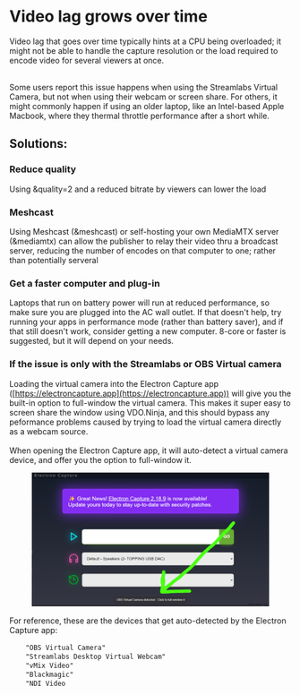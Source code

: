# Video lag grows over time

Video lag that goes over time typically hints at a CPU being overloaded; it might not be able to handle the capture resolution or the load required to encode video for several viewers at once.

\
Some users report this issue happens when using the Streamlabs Virtual Camera, but not when using their webcam or screen share. For others, it might commonly happen if using an older laptop, like an Intel-based Apple Macbook, where they thermal throttle performance after a short while.

## Solutions:

### Reduce quality

Using \&quality=2 and a reduced bitrate by viewers can lower the load

### Meshcast

Using Meshcast (\&meshcast) or self-hosting your own MediaMTX server (\&mediamtx) can allow the publisher to relay their video thru a broadcast server, reducing the number of encodes on that computer to one; rather than potentially serveral

### Get a faster computer and plug-in

Laptops that run on battery power will run at reduced performance, so make sure you are plugged into the AC wall outlet. If that doesn't help, try running your apps in performance mode (rather than battery saver), and if that still doesn't work, consider getting a new computer.  8-core or faster is suggested, but it will depend on your needs.

### If the issue is only with the Streamlabs or OBS Virtual camera

Loading the virtual camera into the Electron Capture app ([https://electroncapture.app](https://electroncapture.app)) will give you the built-in option to full-window the virtual camera. This makes it super easy to screen share the window using VDO.Ninja, and this should bypass any peformance problems caused by trying to load the virtual camera directly as a webcam source.\
\
When opening the Electron Capture app, it will auto-detect a virtual camera device, and offer you the option to full-window it.

<figure><img src="../.gitbook/assets/image (1).png" alt=""><figcaption></figcaption></figure>

For reference, these are the devices that get auto-detected by the Electron Capture app:

```
    "OBS Virtual Camera"
    "Streamlabs Desktop Virtual Webcam"
    "vMix Video"
    "Blackmagic"
    "NDI Video
```

